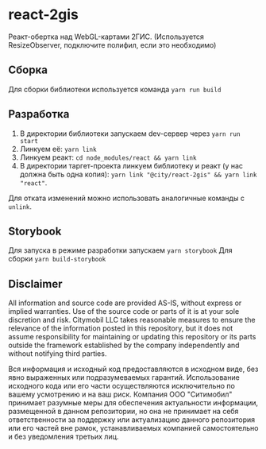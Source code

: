 # react-2gis

Реакт-обертка над WebGL-картами 2ГИС. (Используется ResizeObserver, подключите полифил, если это необходимо)

## Сборка

Для сборки библиотеки используется команда `yarn run build`

## Разработка

1. В директории библиотеки запускаем dev-сервер через `yarn run start`
2. Линкуем её: `yarn link`
3. Линкуем реакт: `cd node_modules/react && yarn link`
5. В директории таргет-проекта линкуем библиотеку и реакт (у нас должна быть одна копия): `yarn link "@city/react-2gis" && yarn link "react"`.

Для отката изменений можно использовать аналогичные команды с `unlink`.

## Storybook

Для запуска в режиме разработки запускаем `yarn storybook`
Для сборки `yarn build-storybook`

## Disclaimer

All information and source code are provided AS-IS, without express or implied warranties.
Use of the source code or parts of it is at your sole discretion and risk.
Citymobil LLC takes reasonable measures to ensure the relevance of the information posted in this repository, but it does not assume responsibility for maintaining or updating this repository or its parts outside the framework established by the company independently and without notifying third parties.

Вся информация и исходный код предоставляются в исходном виде, без явно выраженных или подразумеваемых гарантий. Использование исходного кода или его части осуществляются исключительно по вашему усмотрению и на ваш риск. Компания ООО "Ситимобил" принимает разумные меры для обеспечения актуальности информации, размещенной в данном репозитории, но она не принимает на себя ответственности за поддержку или актуализацию данного репозитория или его частей вне рамок, устанавливаемых компанией самостоятельно и без уведомления третьих лиц.
